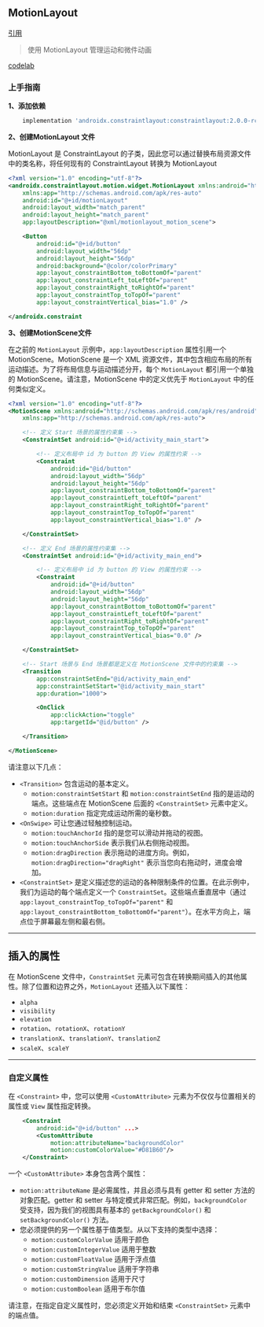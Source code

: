## MotionLayout

[引用](https://juejin.im/post/6844903889288822791)

> 使用 MotionLayout 管理运动和微件动画

[codelab](https://codelabs.developers.google.com/codelabs/motion-layout/index.html?index=..%2F..index#0)

### 上手指南

**1、添加依赖**

```Groovy
    implementation 'androidx.constraintlayout:constraintlayout:2.0.0-rc1'
```

**2、创建MotionLayout 文件**

MotionLayout 是 ConstraintLayout 的子类，因此您可以通过替换布局资源文件中的类名称，将任何现有的 ConstraintLayout 转换为 MotionLayout

```xml
<?xml version="1.0" encoding="utf-8"?>
<androidx.constraintlayout.motion.widget.MotionLayout xmlns:android="http://schemas.android.com/apk/res/android"
    xmlns:app="http://schemas.android.com/apk/res-auto"
    android:id="@+id/motionLayout"
    android:layout_width="match_parent"
    android:layout_height="match_parent"
    app:layoutDescription="@xml/motionlayout_motion_scene">

    <Button
        android:id="@+id/button"
        android:layout_width="56dp"
        android:layout_height="56dp"
        android:background="@color/colorPrimary"
        app:layout_constraintBottom_toBottomOf="parent"
        app:layout_constraintLeft_toLeftOf="parent"
        app:layout_constraintRight_toRightOf="parent"
        app:layout_constraintTop_toTopOf="parent"
        app:layout_constraintVertical_bias="1.0" />

</androidx.constraint
```

**3、创建MotionScene文件**

在之前的 `MotionLayout` 示例中，`app:layoutDescription` 属性引用一个 MotionScene。MotionScene 是一个 XML 资源文件，其中包含相应布局的所有运动描述。为了将布局信息与运动描述分开，每个 `MotionLayout` 都引用一个单独的 MotionScene。请注意，MotionScene 中的定义优先于 `MotionLayout` 中的任何类似定义。

```xml
<?xml version="1.0" encoding="utf-8"?>
<MotionScene xmlns:android="http://schemas.android.com/apk/res/android"
    xmlns:app="http://schemas.android.com/apk/res-auto">

    <!-- 定义 Start 场景的属性约束集 -->
    <ConstraintSet android:id="@+id/activity_main_start">

        <!-- 定义布局中 id 为 button 的 View 的属性约束 -->
        <Constraint
            android:id="@id/button"
            android:layout_width="56dp"
            android:layout_height="56dp"
            app:layout_constraintBottom_toBottomOf="parent"
            app:layout_constraintLeft_toLeftOf="parent"
            app:layout_constraintRight_toRightOf="parent"
            app:layout_constraintTop_toTopOf="parent"
            app:layout_constraintVertical_bias="1.0" />

    </ConstraintSet>

    <!-- 定义 End 场景的属性约束集 -->
    <ConstraintSet android:id="@+id/activity_main_end">

        <!-- 定义布局中 id 为 button 的 View 的属性约束 -->
        <Constraint
            android:id="@+id/button"
            android:layout_width="56dp"
            android:layout_height="56dp"
            app:layout_constraintBottom_toBottomOf="parent"
            app:layout_constraintLeft_toLeftOf="parent"
            app:layout_constraintRight_toRightOf="parent"
            app:layout_constraintTop_toTopOf="parent"
            app:layout_constraintVertical_bias="0.0" />

    </ConstraintSet>

    <!-- Start 场景与 End 场景都是定义在 MotionScene 文件中的约束集 -->
    <Transition
        app:constraintSetEnd="@id/activity_main_end"
        app:constraintSetStart="@id/activity_main_start"
        app:duration="1000">

        <OnClick
            app:clickAction="toggle"
            app:targetId="@id/button" />

    </Transition>

</MotionScene>
```

请注意以下几点：

- `<Transition>` 包含运动的基本定义。
  - `motion:constraintSetStart` 和 `motion:constraintSetEnd` 指的是运动的端点。这些端点在 MotionScene 后面的 `<ConstraintSet>` 元素中定义。
  - `motion:duration` 指定完成运动所需的毫秒数。
- `<OnSwipe>` 可让您通过轻触控制运动。
  - `motion:touchAnchorId` 指的是您可以滑动并拖动的视图。
  - `motion:touchAnchorSide` 表示我们从右侧拖动视图。
  - `motion:dragDirection` 表示拖动的进度方向。例如，`motion:dragDirection="dragRight"` 表示当您向右拖动时，进度会增加。
- `<ConstraintSet>` 是定义描述您的运动的各种限制条件的位置。在此示例中，我们为运动的每个端点定义一个 `ConstraintSet`。这些端点垂直居中（通过 `app:layout_constraintTop_toTopOf="parent"` 和 `app:layout_constraintBottom_toBottomOf="parent"`）。在水平方向上，端点位于屏幕最左侧和最右侧。

---

## 插入的属性

在 MotionScene 文件中，`ConstraintSet` 元素可包含在转换期间插入的其他属性。除了位置和边界之外，`MotionLayout` 还插入以下属性：

- `alpha`
- `visibility`
- `elevation`
- `rotation`、`rotationX`、`rotationY`
- `translationX`、`translationY`、`translationZ`
- `scaleX`、`scaleY`

---

### 自定义属性

在 `<Constraint>` 中，您可以使用 `<CustomAttribute>` 元素为不仅仅与位置相关的属性或 `View` 属性指定转换。

```xml
    <Constraint
        android:id="@+id/button" ...>
        <CustomAttribute
            motion:attributeName="backgroundColor"
            motion:customColorValue="#D81B60"/>
    </Constraint>
```



一个 `<CustomAttribute>` 本身包含两个属性：

- `motion:attributeName` 是必需属性，并且必须与具有 getter 和 setter 方法的对象匹配。getter 和 setter 与特定模式非常匹配。例如，`backgroundColor` 受支持，因为我们的视图具有基本的 `getBackgroundColor()` 和 `setBackgroundColor()` 方法。
- 您必须提供的另一个属性基于值类型。从以下支持的类型中选择：
  - `motion:customColorValue` 适用于颜色
  - `motion:customIntegerValue` 适用于整数
  - `motion:customFloatValue` 适用于浮点值
  - `motion:customStringValue` 适用于字符串
  - `motion:customDimension` 适用于尺寸
  - `motion:customBoolean` 适用于布尔值

请注意，在指定自定义属性时，您必须定义开始和结束 `<ConstraintSet>` 元素中的端点值。